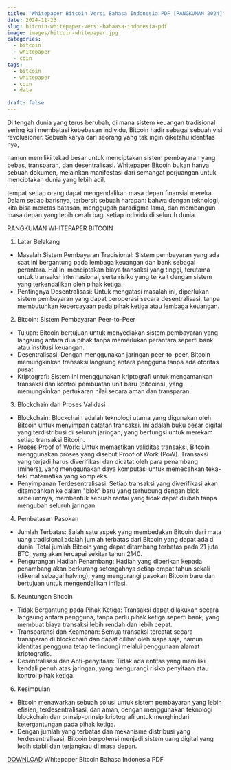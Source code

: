 ```yaml
---
title: "Whitepaper Bitcoin Versi Bahasa Indonesia PDF [RANGKUMAN 2024]"
date: 2024-11-23
slug: bitcoin-whitepaper-versi-bahaasa-indonesia-pdf
image: images/bitcoin-whitepaper.jpg
categories:
  - bitcoin
  - whitepaper
  - coin
tags:
  - bitcoin
  - whitepaper
  - coin
  - data
  
draft: false
---
```


Di tengah dunia yang terus berubah, di mana sistem keuangan tradisional sering kali membatasi kebebasan individu, Bitcoin hadir sebagai sebuah visi revolusioner. Sebuah karya dari seorang yang tak ingin diketahu identitas nya, 

namun memiliki tekad besar untuk menciptakan sistem pembayaran yang bebas, transparan, dan desentralisasi. Whitepaper Bitcoin bukan hanya sebuah dokumen, melainkan manifestasi dari semangat perjuangan untuk menciptakan dunia yang lebih adil.

tempat setiap orang dapat mengendalikan masa depan finansial mereka. Dalam setiap barisnya, terbersit sebuah harapan: bahwa dengan teknologi, kita bisa meretas batasan, menggugah paradigma lama, dan membangun masa depan yang lebih cerah bagi setiap individu di seluruh dunia.

RANGKUMAN WHITEPAPER BITCOIN

1. Latar Belakang
* Masalah Sistem Pembayaran Tradisional: Sistem pembayaran yang ada saat ini bergantung pada lembaga keuangan dan bank sebagai perantara. Hal ini menciptakan biaya transaksi yang tinggi, terutama untuk transaksi internasional, serta risiko yang terkait dengan sistem yang terkendalikan oleh pihak ketiga.
* Pentingnya Desentralisasi: Untuk mengatasi masalah ini, diperlukan sistem pembayaran yang dapat beroperasi secara desentralisasi, tanpa membutuhkan kepercayaan pada pihak ketiga atau lembaga keuangan.

2. Bitcoin: Sistem Pembayaran Peer-to-Peer
* Tujuan: Bitcoin bertujuan untuk menyediakan sistem pembayaran yang langsung antara dua pihak tanpa memerlukan perantara seperti bank atau institusi keuangan.
* Desentralisasi: Dengan menggunakan jaringan peer-to-peer, Bitcoin memungkinkan transaksi langsung antara pengguna tanpa ada otoritas pusat.
* Kriptografi: Sistem ini menggunakan kriptografi untuk mengamankan transaksi dan kontrol pembuatan unit baru (bitcoins), yang memungkinkan pertukaran nilai secara aman dan transparan.

3. Blockchain dan Proses Validasi
* Blockchain: Blockchain adalah teknologi utama yang digunakan oleh Bitcoin untuk menyimpan catatan transaksi. Ini adalah buku besar digital yang terdistribusi di seluruh jaringan, yang berfungsi untuk merekam setiap transaksi Bitcoin.
* Proses Proof of Work: Untuk memastikan validitas transaksi, Bitcoin menggunakan proses yang disebut Proof of Work (PoW). Transaksi yang terjadi harus diverifikasi dan dicatat oleh para penambang (miners), yang menggunakan daya komputasi untuk memecahkan teka-teki matematika yang kompleks.
* Penyimpanan Terdesentralisasi: Setiap transaksi yang diverifikasi akan ditambahkan ke dalam "blok" baru yang terhubung dengan blok sebelumnya, membentuk sebuah rantai yang tidak dapat diubah tanpa mengubah seluruh jaringan.

4. Pembatasan Pasokan
* Jumlah Terbatas: Salah satu aspek yang membedakan Bitcoin dari mata uang tradisional adalah jumlah terbatas dari Bitcoin yang dapat ada di dunia. Total jumlah Bitcoin yang dapat ditambang terbatas pada 21 juta BTC, yang akan tercapai sekitar tahun 2140.
* Pengurangan Hadiah Penambang: Hadiah yang diberikan kepada penambang akan berkurang setengahnya setiap empat tahun sekali (dikenal sebagai halving), yang mengurangi pasokan Bitcoin baru dan bertujuan untuk mengendalikan inflasi.

5. Keuntungan Bitcoin
* Tidak Bergantung pada Pihak Ketiga: Transaksi dapat dilakukan secara langsung antara pengguna, tanpa perlu pihak ketiga seperti bank, yang membuat biaya transaksi lebih rendah dan lebih cepat.
* Transparansi dan Keamanan: Semua transaksi tercatat secara transparan di blockchain dan dapat dilihat oleh siapa saja, namun identitas pengguna tetap terlindungi melalui penggunaan alamat kriptografis.
* Desentralisasi dan Anti-penyitaan: Tidak ada entitas yang memiliki kendali penuh atas jaringan, yang mengurangi risiko penyitaan atau kontrol pihak ketiga.

6. Kesimpulan
* Bitcoin menawarkan sebuah solusi untuk sistem pembayaran yang lebih efisien, terdesentralisasi, dan aman, dengan menggunakan teknologi blockchain dan prinsip-prinsip kriptografi untuk menghindari ketergantungan pada pihak ketiga.
* Dengan jumlah yang terbatas dan mekanisme distribusi yang terdesentralisasi, Bitcoin berpotensi menjadi sistem uang digital yang lebih stabil dan terjangkau di masa depan.


[DOWNLOAD](https://bitcoin.org/files/bitcoin-paper/bitcoin_id.pdf) Whitepaper Bitcoin Bahasa Indonesia PDF
